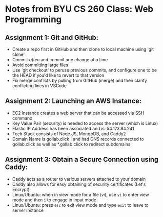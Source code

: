 # Notes from BYU CS 260 Class: Web Programming

## Assignment 1: Git and GitHub:

- Create a repo first in GitHub and then clone to local machine using 'git clone'
- Commit *often* and commit one change at a time
- Avoid committing large files
- Use 'git checkout' to peruse previous commits, and configure one to be the HEAD if you'd like to revert to that version
- Fix merge conflicts by pulling from GitHub (merge) and then clarify conflicting lines in VSCode

## Assignment 2: Launching an AWS Instance:

- EC2 Instance creates a web server that can be accessed via SSH command
- Key Value Pair (security) is needed to access the server (which is Linux)
- Elastic IP Address has been associated and is: 54.173.84.241
- Tech Stack consists of Node.JS, MongoDB, and Caddy2
- Domain Name is gollab.click ! and had DNS records connected to gollab.click as well as \*.gollab.click to redirect subdomains

## Assignment 3: Obtain a Secure Connection using Caddy:

- Caddy acts as a router to various servers attached to your domain
- Caddy also allows for easy obtaining of security certificates (Let's Encrypt)
- Linux/Ubuntu: when in view mode for a file (vi), use `vi` to enter view mode and then `i` to engage in input mode
- Linux/Ubuntu: press `esc` to exit view mode and type `exit` to leave to server instance

